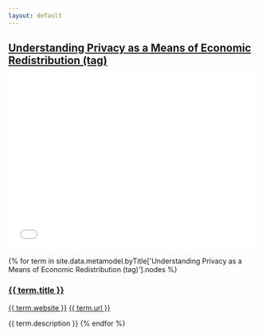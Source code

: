 ```yaml
---
layout: default
---
```

<style>
.initial-content {
  padding-left:5%;
  padding-right:25px;
}
iframe {
  background: url('/loader.jpg') no-repeat center top;
  background-size: 150px 150px;
  min-height: 350px;
}
</style>

## <a href='/_pages/embed?t=Understanding Privacy as a Means of Economic Redistribution (tag)'>Understanding Privacy as a Means of Economic Redistribution (tag)</a>

<iframe style='border:0px;background=white;' width='100%' src='{{site.data.urls.unitiddler}}/#Understanding Privacy as a Means of Economic Redistribution (tag)'></iframe>

{% for term in site.data.metamodel.byTitle['Understanding Privacy as a Means of Economic Redistribution (tag)'].nodes %}
### <a href='/_pages/embed?t={{ term.title | url_encode }}'>{{ term.title }}</a>

<a href='{{ term.website | url_encode }}'>{{ term.website }}</a>
<a href='{{ term.url | url_encode }}'>{{ term.url }}</a>

{{ term.description }}
{% endfor %}
